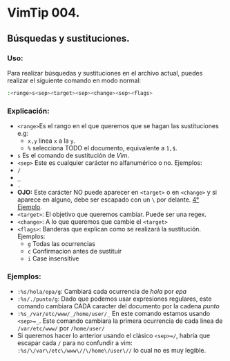 # VimTip 004.

## Búsquedas y sustituciones.

### Uso:
Para realizar búsquedas y sustituciones en el archivo actual, puedes realizar el siguiente comando en modo normal:
```bash
:<range>s<sep><target><sep><change><sep><flags>
```

### Explicación:

 * `<range>`Es el rango en el que queremos que se hagan las sustituciones e.g:
   * `x,y` linea `x` a la `y`.
   * `%` selecciona TODO el documento, equivalente a `1,$`.
 * `s` Es el comando de sustitución de *Vim*.
 *  `<sep>` Este es cualquier carácter no alfanumérico o no. Ejemplos:
  * `/`
  * `_`
  * `.`
  * **OJO:** Este carácter NO puede aparecer en `<target>` o en `<change>` y si aparece en alguno, debe ser escapado con un `\` por delante. [4° Ejemplo](#ejemplos).
 * `<target>`: El objetivo que queremos cambiar. Puede ser una regex.
 * `<change>`: A lo que queremos que cambie el `<target>`
 * `<flags>`: Banderas que explican como se realizará la sustitución. Ejemplos:
   * `g` Todas las ocurrencias
   * `c` Confirmacion antes de sustituir
   * `i` Case insensitive

### Ejemplos:

* `:%s/hola/epa/g`: Cambiará cada ocurrencia de _hola_ por _epa_
* `:%s/./punto/g`: Dado que podemos usar expresiones regulares, este comando cambiara CADA caracter del documento por la cadena _punto_
* `:%s_/var/etc/www/_/home/user/_` En este comando estamos usando `<sep>=_`. Este comando cambiara la primera ocurrencia de cada linea de `/var/etc/www/` por `/home/user/`
* Si queremos hacer lo anterior usando el clásico `<sep>=/`, habría que escapar cada `/` para no confundir a vim:`
:%s/\/var\/etc\/www\//\/home\/user\//` lo cual no es muy legible.
